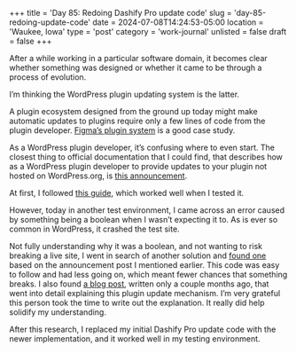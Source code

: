 +++
title = 'Day 85: Redoing Dashify Pro update code'
slug = 'day-85-redoing-update-code'
date = 2024-07-08T14:24:53-05:00
location = 'Waukee, Iowa'
type = 'post'
category = 'work-journal'
unlisted = false
draft = false
+++

After a while working in a particular software domain, it becomes clear whether something was designed or whether it came to be through a process of evolution.

I’m thinking the WordPress plugin updating system is the latter.

A plugin ecosystem designed from the ground up today might make automatic updates to plugins require only a few lines of code from the plugin developer. [Figma’s plugin system](https://www.figma.com/blog/how-we-built-the-figma-plugin-system/) is a good case study.

As a WordPress plugin developer, it’s confusing where to even start. The closest thing to official documentation that I could find, that describes how as a WordPress plugin developer to provide updates to your plugin not hosted on WordPress.org, is [this announcement](https://make.wordpress.org/core/2021/06/29/introducing-update-uri-plugin-header-in-wordpress-5-8/).

At first, I followed [this guide](https://macarthur.me/posts/serverless-wordpress-plugin-update-server/), which worked well when I tested it.

However, today in another test environment, I came across an error caused by something being a boolean when I wasn’t expecting it to. As is ever so common in WordPress, it crashed the test site.

Not fully understanding why it was a boolean, and not wanting to risk breaking a live site, I went in search of another solution and [found one](https://wordpress.stackexchange.com/a/404656) based on the announcement post I mentioned earlier. This code was easy to follow and had less going on, which meant fewer chances that something breaks. I also found [a blog post](https://ryansechrest.com/2024/04/how-to-enable-wordpress-to-update-your-custom-plugin-hosted-on-github/), written only a couple months ago, that went into detail explaining this plugin update mechanism. I’m very grateful this person took the time to write out the explanation. It really did help solidify my understanding.

After this research, I replaced my initial Dashify Pro update code with the newer implementation, and it worked well in my testing environment.

